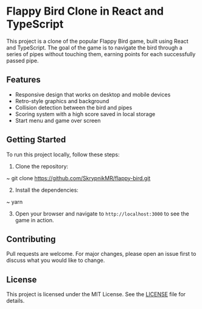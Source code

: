 # Flappy Bird Clone in React and TypeScript

This project is a clone of the popular Flappy Bird game, built using React and TypeScript. The goal of the game is to navigate the bird through a series of pipes without touching them, earning points for each successfully passed pipe.

## Features

- Responsive design that works on desktop and mobile devices
- Retro-style graphics and background
- Collision detection between the bird and pipes
- Scoring system with a high score saved in local storage
- Start menu and game over screen

## Getting Started

To run this project locally, follow these steps:

1. Clone the repository:

~ git clone https://github.com/SkrypnikMR/flappy-bird.git

2. Install the dependencies:

~ yarn 

3. Open your browser and navigate to `http://localhost:3000` to see the game in action.

## Contributing

Pull requests are welcome. For major changes, please open an issue first to discuss what you would like to change.

## License

This project is licensed under the MIT License. See the [LICENSE](LICENSE) file for details.

